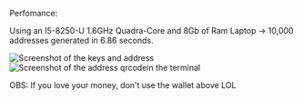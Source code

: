 Perfomance:

Using an I5-8250-U 1.6GHz Quadra-Core and 8Gb of Ram Laptop -> 10,000 addresses generated in 6.86 seconds.

![Screenshot of the keys and address](https://i.imgur.com/Tm7mhyx.png)
![Screenshot of the address qrcodein the terminal](https://i.imgur.com/88GYWAN.png)

OBS: If you love your money, don't use the wallet above LOL
